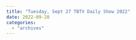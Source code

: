 ```yaml
---
title: "Tuesday, Sept 27 TBTV Daily Show 2022"
date: 2022-09-28
categories: 
  - "archives"
---
```



